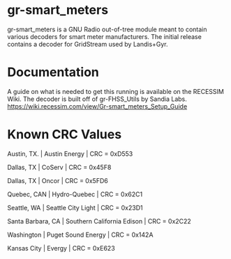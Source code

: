# gr-smart_meters
gr-smart_meters is a GNU Radio out-of-tree module meant to contain various decoders for smart meter manufacturers. 
The initial release contains a decoder for GridStream used by Landis+Gyr.
# Documentation
A guide on what is needed to get this running is available on the RECESSIM Wiki. The decoder is built off of gr-FHSS_Utils by Sandia Labs. https://wiki.recessim.com/view/Gr-smart_meters_Setup_Guide
# Known CRC Values
Austin, TX.   |   Austin Energy       |   CRC = 0xD553

Dallas, TX    |   CoServ              |   CRC = 0x45F8

Dallas, TX    |   Oncor               |   CRC = 0x5FD6

Quebec, CAN   |   Hydro-Quebec        |   CRC = 0x62C1

Seattle, WA   |   Seattle City Light  |   CRC = 0x23D1

Santa Barbara, CA   |   Southern California Edison   |   CRC = 0x2C22

Washington   |   Puget Sound Energy   |   CRC = 0x142A

Kansas City  |   Evergy               |   CRC = 0xE623
